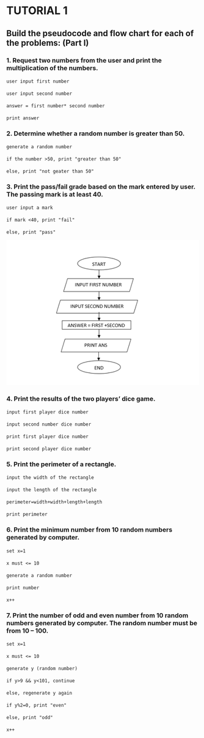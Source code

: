 # TUTORIAL 1

## Build the pseudocode and flow chart for each of the problems: (Part I)

### 1. Request two numbers from the user and print the multiplication of the numbers.
>>
```
user input first number

user input second number

answer = first number* second number

print answer
```
### 2. Determine whether a random number is greater than 50.
>>
```
generate a random number

if the number >50, print "greater than 50"

else, print "not geater than 50"
```
### 3. Print the pass/fail grade based on the mark entered by user. The passing mark is at least 40.
>>
```
user input a mark

if mark <40, print "fail"

else, print "pass"

```
![tutorial 1 question 1](T1Q1.PNG)
### 4. Print the results of the two players’ dice game.
>>
```
input first player dice number

input second number dice number

print first player dice number

print second player dice number
```
### 5. Print the perimeter of a rectangle.
>>
```
input the width of the rectangle

input the length of the rectangle

perimeter=width+width+length+length

print perimeter
```
### 6. Print the minimum number from 10 random numbers generated by computer.
>>
```
set x=1

x must <= 10

generate a random number

print number

x++
```
### 7. Print the number of odd and even number from 10 random numbers generated by computer. The random number must be from 10 – 100.
>>
```
set x=1

x must <= 10

generate y (random number)

if y>9 && y<101, continue

else, regenerate y again

if y%2=0, print "even"

else, print "odd"

x++
```
